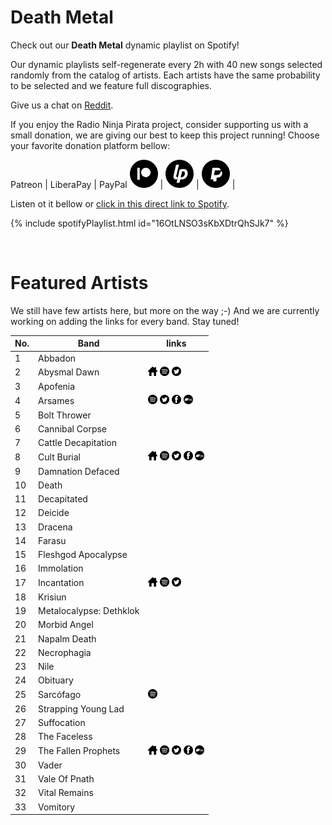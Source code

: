 # Death Metal

Check out our **Death Metal** dynamic playlist on Spotify!

Our dynamic playlists self-regenerate every 2h with 40 new songs selected randomly from the catalog of artists. Each artists have the same probability to be selected and we feature full discographies.

Give us a chat on [Reddit](https://www.reddit.com/r/RadioNinjaPirata/comments/ienof7/death_metal/).

If you enjoy the Radio Ninja Pirata project, consider supporting us with a small donation, we are giving our best to keep this project running! Choose your favorite donation platform bellow:

 Patreon | LiberaPay | PayPal
<a href="https://www.patreon.com/radioninjapirata" target="_blank"><img src="assets/patreon_black_logo_500x500.png" alt="patreon" height="45" width="45" /></a> | <a href="https://liberapay.com/RadioNinjaPirata/donate" target="_blank"><img src="assets/liberapay_logo_500x500.png" alt="liberapay" height="45" width="45" /></a> | <a href="https://www.paypal.com/cgi-bin/webscr?cmd=_s-xclick&hosted_button_id=TWGZ3KKDLEDUE&source=url" target="_blank"><img src="assets/paypal_black_logo_500x500.png" alt="paypal" height="45" width="45" /></a> |

Listen ot it bellow or [click in this direct link to Spotify](https://open.spotify.com/playlist/16OtLNSO3sKbXDtrQhSJk7?si=AKDQW-SjR4urrXY-zjKyHQ).

{% include spotifyPlaylist.html id="16OtLNSO3sKbXDtrQhSJk7" %}

<br>

# Featured Artists

We still have few artists here, but more on the way ;-) And we are currently working on adding the links for every band. Stay tuned!

No. | Band | links
--- | ---- | -----
1 | Abbadon |     
2 | Abysmal Dawn | <a href="https://www.facebook.com/AbysmalDawn" target="_blank"><img src="assets/others_home_button.png" alt="home" height="15" width="15" /></a> <a href="https://open.spotify.com/artist/2h7HrMDoZpWxx3uAuJxyj9?si=twtOOU4VQ6-AVyJc8PGFyg" target="_blank"><img src="assets/spotify_button.png" alt="spotify" height="15" width="15" /></a> <a href="https://twitter.com/AbysmalDawn" target="_blank"><img src="assets/twitter_button.png" alt="twitter" height="15" width="15" /></a>  
3 | Apofenia |     
4 | Arsames |  <a href="https://open.spotify.com/artist/5dW2jDVBFLpKiUqXCg8ME5?si=j3ep_KUgTnyShGsNIgFeog" target="_blank"><img src="assets/spotify_button.png" alt="spotify" height="15" width="15" /></a> <a href="https://twitter.com/Arsamesband" target="_blank"><img src="assets/twitter_button.png" alt="twitter" height="15" width="15" /></a> <a href="https://www.facebook.com/METALARSAMES" target="_blank"><img src="assets/facebook_button.png" alt="facebook" height="15" width="15" /></a> <a href="https://arsames.bandcamp.com" target="_blank"><img src="assets/bandcamp_button.png" alt="bandcamp" height="15" width="15" /></a>
5 | Bolt Thrower |     
6 | Cannibal Corpse |     
7 | Cattle Decapitation |     
8 | Cult Burial | <a href="https://www.cultburial.com/" target="_blank"><img src="assets/others_home_button.png" alt="home" height="15" width="15" /></a> <a href="https://open.spotify.com/artist/6OXAFCILnZJLxFE23w46my?si=1gZZXaXpSVG8du51Vr4pbg" target="_blank"><img src="assets/spotify_button.png" alt="spotify" height="15" width="15" /></a> <a href="https://twitter.com/CultBurial" target="_blank"><img src="assets/twitter_button.png" alt="twitter" height="15" width="15" /></a> <a href="https://www.facebook.com/cultburial" target="_blank"><img src="assets/facebook_button.png" alt="facebook" height="15" width="15" /></a> <a href="https://cultburial.bandcamp.com" target="_blank"><img src="assets/bandcamp_button.png" alt="bandcamp" height="15" width="15" /></a>
9 | Damnation Defaced |     
10 | Death |     
11 | Decapitated |     
12 | Deicide |     
13 | Dracena |     
14 | Farasu |     
15 | Fleshgod Apocalypse |     
16 | Immolation |     
17 | Incantation | <a href="https://store.relapse.com/b/incantation" target="_blank"><img src="assets/others_home_button.png" alt="home" height="15" width="15" /></a> <a href="https://open.spotify.com/artist/66AXpP038gUcoKVQoO98Fz?si=5iCCPxpcToK-1HTCqkquww" target="_blank"><img src="assets/spotify_button.png" alt="spotify" height="15" width="15" /></a> <a href="https://twitter.com/Incantation666" target="_blank"><img src="assets/twitter_button.png" alt="twitter" height="15" width="15" /></a>  
18 | Krisiun |     
19 | Metalocalypse: Dethklok |     
20 | Morbid Angel |     
21 | Napalm Death |     
22 | Necrophagia |     
23 | Nile |     
24 | Obituary |     
25 | Sarcófago |  <a href="https://open.spotify.com/artist/3bPSw3qkTeBZXnfDFUqmPG?si=aqcmaxF6SaSmCCB9DfPXUw" target="_blank"><img src="assets/spotify_button.png" alt="spotify" height="15" width="15" /></a>   
26 | Strapping Young Lad |     
27 | Suffocation |     
28 | The Faceless |     
29 | The Fallen Prophets | <a href="https://www.thefallenprophets.com/" target="_blank"><img src="assets/others_home_button.png" alt="home" height="15" width="15" /></a> <a href="https://open.spotify.com/artist/5ZW7xLlj4bsIfjvUpNGEcs?si=90CPX_77SLmrSuN9pN0Muw" target="_blank"><img src="assets/spotify_button.png" alt="spotify" height="15" width="15" /></a> <a href="https://twitter.com/tfpdeathmetal" target="_blank"><img src="assets/twitter_button.png" alt="twitter" height="15" width="15" /></a> <a href="https://www.facebook.com/the.fallen.prophets.band" target="_blank"><img src="assets/facebook_button.png" alt="facebook" height="15" width="15" /></a> <a href="https://thefallenprophets.bandcamp.com" target="_blank"><img src="assets/bandcamp_button.png" alt="bandcamp" height="15" width="15" /></a>
30 | Vader |     
31 | Vale Of Pnath |     
32 | Vital Remains |     
33 | Vomitory |     
